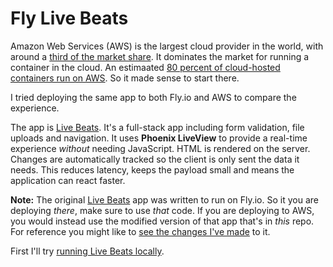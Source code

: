 # Fly Live Beats

Amazon Web Services (AWS) is the largest cloud provider in the world, with around a [third of the market share](https://www.srgresearch.com/articles/cloud-market-ends-2020-high-while-microsoft-continues-gain-ground-amazon). It dominates the market for running a container in the cloud. An estimaated [80 percent of cloud-hosted containers run on AWS](https://nucleusresearch.com/research/single/guidebook-containers-and-kubernetes-on-aws/). So it made sense to start there.

I tried deploying the same app to both Fly.io and AWS to compare the experience.

The app is [Live Beats](https://github.com/fly-apps/live_beats). It's a full-stack app including form validation, file uploads and navigation. It uses **Phoenix LiveView** to provide a real-time experience _without_ needing JavaScript. HTML is rendered on the server. Changes are automatically tracked so the client is only sent the data it needs. This reduces latency, keeps the payload small and means the application can react faster.

**Note:** The original [Live Beats](https://github.com/fly-apps/live_beats) app was written to run on Fly.io. So it you are deploying _there_, make sure to use _that_ code. If you are deploying to AWS, you would instead use the modified version of that app that's in _this_ repo. For reference you might like to [see the changes I've made](/docs/misc-changes-to-the-app.md) to it.

First I'll try [running Live Beats locally](/docs/1-run-locally.md).
